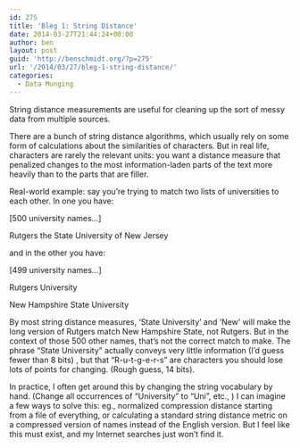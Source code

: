 ```yaml
---
id: 275
title: 'Bleg 1: String Distance'
date: 2014-03-27T21:44:24+00:00
author: ben
layout: post
guid: 'http://benschmidt.org/?p=275'
url: '/2014/03/27/bleg-1-string-distance/'
categories:
  - Data Munging
---
```


String distance measurements are useful for cleaning up the sort of messy data from multiple sources.

There are a bunch of string distance algorithms, which usually rely on some form of calculations about the similarities of characters. But in real life, characters are rarely the relevant units: you want a distance measure that penalized changes to the most information-laden parts of the text more heavily than to the parts that are filler.

Real-world example: say you&#8217;re trying to match two lists of universities to each other. In one you have:

[500 university names…]

Rutgers the State University of New Jersey

and in the other you have:

[499 university names…]

Rutgers University

New Hampshire State University

By most string distance measures, &#8216;State University&#8217; and &#8216;New&#8217; will make the long version of Rutgers match New Hampshire State, not Rutgers. But in the context of those 500 other names, that&#8217;s not the correct match to make. The phrase &#8220;State University&#8221; actually conveys very little information (I&#8217;d guess fewer than 8 bits) , but that &#8220;R-u-t-g-e-r-s&#8221; are characters you should lose lots of points for changing. (Rough guess, 14 bits).

In practice, I often get around this by changing the string vocabulary by hand. (Change all occurrences of &#8220;University&#8221; to &#8220;Uni&#8221;, etc., ) I can imagine a few ways to solve this: eg., normalized compression distance starting from a file of everything, or calculating a standard string distance metric on a compressed version of names instead of the English version. But I feel like this must exist, and my Internet searches just won&#8217;t find it.
